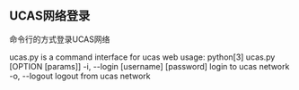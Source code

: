 ## UCAS网络登录

命令行的方式登录UCAS网络

ucas.py is a command interface for ucas web
usage: python[3] ucas.py [OPTION [params]]
    -i, --login  [username] [password]
            login to ucas network
    -o, --logout
            logout from ucas network
